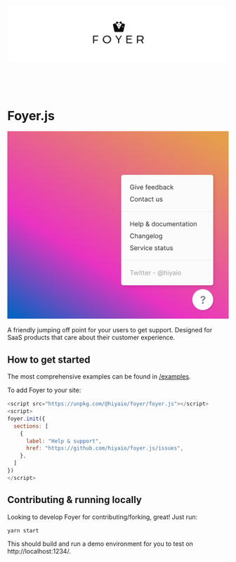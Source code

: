 ![Foyer banner logo](assets/foyer-text-logo.png)

<div style="height:50px"></div>

# Foyer.js

![Hero](assets/screenshot.png)

A friendly jumping off point for your users to get support. Designed for SaaS products that care about their customer experience.

## How to get started

The most comprehensive examples can be found in [/examples](/examples).

To add Foyer to your site:

```js
<script src="https://unpkg.com/@hiyaio/foyer/foyer.js"></script>
<script>
foyer.init({
  sections: [
    {
      label: "Help & support",
      href: "https://github.com/hiyaio/foyer.js/issues",
    },
  ]
})
</script>
```

## Contributing & running locally

Looking to develop Foyer for contributing/forking, great! Just run:

```
yarn start
```

This should build and run a demo environment for you to test on http://localhost:1234/.

